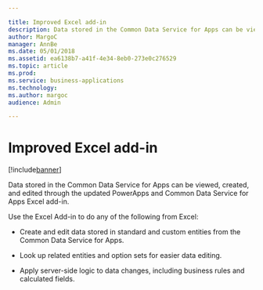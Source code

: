 ```yaml
---

title: Improved Excel add-in
description: Data stored in the Common Data Service for Apps can be viewed, created, and edited through the updated PowerApps and Common Data Service for Apps Excel add-in.
author: MargoC
manager: AnnBe
ms.date: 05/01/2018
ms.assetid: ea6138b7-a41f-4e34-8eb0-273e0c276529
ms.topic: article
ms.prod: 
ms.service: business-applications
ms.technology: 
ms.author: margoc
audience: Admin

---
```

#  Improved Excel add-in 




[!include[banner](../../../includes/banner.md)]

Data stored in the Common Data Service for Apps can be viewed, created, and
edited through the updated PowerApps and Common Data Service for Apps Excel
add-in.

Use the Excel Add-in to do any of the following from Excel:

-   Create and edit data stored in standard and custom entities from the Common
    Data Service for Apps.

-   Look up related entities and option sets for easier data editing.

-   Apply server-side logic to data changes, including business rules and
    calculated fields.
